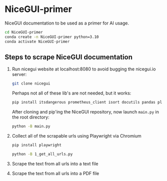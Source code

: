 # NiceGUI-primer
 NiceGUI documentation to be used as a primer for AI usage.

```sh
cd NiceGUI-primer
conda create -n NiceGUI-primer python=3.10
conda activate NiceGUI-primer
```

## Steps to scrape NiceGUI documentation

1. Run nicegui website at localhost:8080 to avoid bugging the nicegui.io server:
	```sh 
	git clone nicegui
	```
	Perhaps not all of these lib's are not needed, but it works:
	```sh 
	pip install itsdangerous prometheus_client isort docutils pandas plotly pyecharts matplotlib requests dnspython
	```
	After cloning and pip'ing the NiceGUI repository, now launch `main.py` in the root directory:
	```sh 
	python -B main.py
	```

2. Collect all of the scrapable urls using Playwright via Chromium
	```sh
	pip install playwright
	```

	```sh
	python -B 1_get_all_urls.py
	```

3. Scrape the text from all urls into a text file

4. Scrape the text from all urls into a PDF file

